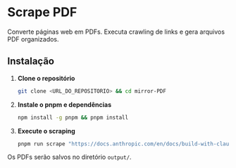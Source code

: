 # Scrape PDF

Converte páginas web em PDFs. Executa crawling de links e gera arquivos PDF organizados.

## Instalação

1. **Clone o repositório**
   ```bash
   git clone <URL_DO_REPOSITORIO> && cd mirror-PDF
   ```

2. **Instale o pnpm e dependências**
   ```bash
   npm install -g pnpm && pnpm install
   ```

3. **Execute o scraping**
   ```bash
   pnpm run scrape "https://docs.anthropic.com/en/docs/build-with-claude/prompt-engineering"
   ```

Os PDFs serão salvos no diretório `output/`.
